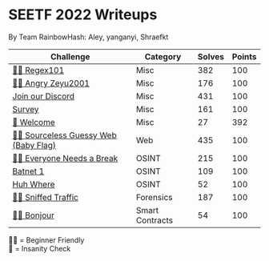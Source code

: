 # SEETF 2022 Writeups
By Team RainbowHash\: Aley, yanganyi, Shraefkt

| **Challenge**                                                                                                                                                                                                                              | **Category**    | **Solves** | **Points** |
|--------------------------------------------------------------------------------------------------------------------------------------------------------------------------------------------------------------------------------------------|-----------------|------------|------------|
| [🧑‍🎓 Regex101](https://github.com/Team-Rainbow-Hash/seetf-2022-writeups/blob/main/misc/🧑%E2%80%8D🎓%20Regex101/regex101.md)                                                                                                                  | Misc            | 382        | 100        |
| [🧑‍🎓 Angry Zeyu2001](https://github.com/Team-Rainbow-Hash/seetf-2022-writeups/blob/main/misc/🧑%E2%80%8D🎓%20Angry%20Zeyu2001/🧑%E2%80%8D🎓%20Angry%20Zeyu2001.md)                                                                              | Misc            | 176        | 100        |
| [Join our Discord](https://github.com/Team-Rainbow-Hash/seetf-2022-writeups/blob/main/misc/Join%20our%20Discord/joinourdiscord.md)                                                                                                         | Misc            | 431        | 100        |
| [Survey](https://github.com/Team-Rainbow-Hash/seetf-2022-writeups/blob/main/misc/Survey/survey.md)                                                                                                                                         | Misc            | 161        | 100        |
| [🤪 Welcome](https://github.com/Team-Rainbow-Hash/seetf-2022-writeups/blob/main/misc/%F0%9F%A4%AA%20Welcome/%F0%9F%A4%AA%20Welcome.md)                                                                                                      | Misc            | 27         | 392        |
| [🧑‍🎓 Sourceless Guessy Web (Baby Flag)](https://github.com/Team-Rainbow-Hash/seetf-2022-writeups/blob/main/web/🧑%E2%80%8D🎓%20Sourceless%20Guessy%20Web%20(Baby%20Flag)/🧑%E2%80%8D🎓%20Sourceless%20Guessy%20Web%20(Baby%20Flag).md)          | Web             | 435        | 100        |
| [🧑‍🎓 Everyone Needs a Break](https://github.com/Team-Rainbow-Hash/seetf-2022-writeups/blob/main/osint/%F0%9F%A7%91%E2%80%8D%F0%9F%8E%93%20Everyone%20Needs%20a%20Break/%F0%9F%A7%91%E2%80%8D%F0%9F%8E%93%20Everyone%20Needs%20a%20Break.md) | OSINT           | 215        | 100        |
| [Batnet 1](https://github.com/Team-Rainbow-Hash/seetf-2022-writeups/blob/main/osint/Batnet%201/Batnet%201.md)                                                                                                                              | OSINT           | 109        | 100        |
| [Huh Where](https://github.com/Team-Rainbow-Hash/seetf-2022-writeups/blob/main/osint/Huh%20Where/Huh%20Where.md)                                                                                                                           | OSINT           | 52         | 100        |
| [🧑‍🎓 Sniffed Traffic](https://github.com/Team-Rainbow-Hash/seetf-2022-writeups/blob/main/forensics/%F0%9F%A7%91%E2%80%8D%F0%9F%8E%93%20Sniffed%20Traffic/%F0%9F%A7%91%E2%80%8D%F0%9F%8E%93%20Sniffed%20Traffic.md)                          | Forensics       | 187        | 100        |
| [🧑‍🎓 Bonjour](https://github.com/Team-Rainbow-Hash/seetf-2022-writeups/blob/main/smart%20contracts/%F0%9F%A7%91%E2%80%8D%F0%9F%8E%93%20Bonjour/%F0%9F%A7%91%E2%80%8D%F0%9F%8E%93%20Bonjour.md)                                              | Smart Contracts | 54         | 100        |

🧑‍🎓 = Beginner Friendly  
🤪 = Insanity Check